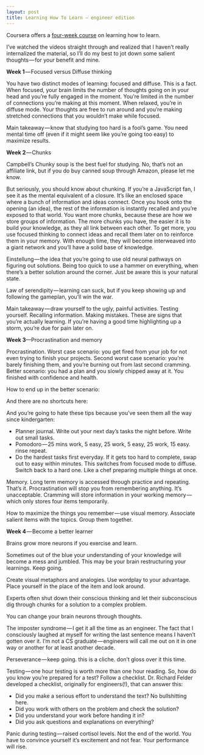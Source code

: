 ```yaml
---
layout: post
title: Learning How To Learn — engineer edition
---
```


Coursera offers a <a href="https://www.coursera.org/learn/learning-how-to-learn/" target="_blank">four-week course</a> on learning how to learn.

I’ve watched the videos straight through and realized that I haven’t really internalized the material, so I’ll do my best to jot down some salient thoughts — for your benefit and mine.

**Week 1** — Focused versus Diffuse thinking

You have two distinct modes of learning: focused and diffuse. This is a fact. When focused, your brain limits the number of thoughts going on in your head and you’re fully engaged in the moment. You’re limited in the number of connections you’re making at this moment. When relaxed, you’re in diffuse mode. Your thoughts are free to run around and you’re making stretched connections that you wouldn’t make while focused.

Main takeaway — know that studying too hard is a fool’s game. You need mental time off (even if it might seem like you’re going too easy) to maximize results.

**Week 2** — Chunks

Campbell’s Chunky soup is the best fuel for studying. No, that’s not an affiliate link, but if you do buy canned soup through Amazon, please let me know.

But seriously, you should know about chunking. If you’re a JavaScript fan, I see it as the mental equivalent of a closure. It’s like an enclosed space where a bunch of information and ideas connect. Once you hook onto the opening (an idea), the rest of the information is instantly recalled and you’re exposed to that world. You want more chunks, because these are how we store groups of information. The more chunks you have, the easier it is to build your knowledge, as they all link between each other. To get more, you use focused thinking to connect ideas and recall them later on to reinforce them in your memory. With enough time, they will become interweaved into a giant network and you’ll have a solid base of knowledge.

Einstellung — the idea that you’re going to use old neural pathways on figuring out solutions. Being too quick to use a hammer on everything, when there’s a better solution around the corner. Just be aware this is your natural state.

Law of serendipity — learning can suck, but if you keep showing up and following the gameplan, you’ll win the war.

Main takeaway — draw yourself to the ugly, painful activities. Testing yourself. Recalling information. Making mistakes. These are signs that you’re actually learning. If you’re having a good time highlighting up a storm, you’re due for pain later on.

**Week 3**—Procrastination and memory

Procrastination. Worst case scenario: you get fired from your job for not even trying to finish your projects. Second worst case scenario: you’re barely finishing them, and you’re burning out from last second cramming. Better scenario: you had a plan and you slowly chipped away at it. You finished with confidence and health.

How to end up in the better scenario:

And there are no shortcuts here:

And you’re going to hate these tips because you’ve seen them all the way since kindergarten:

- Planner journal. Write out your next day’s tasks the night before. Write out small tasks.
- Pomodoro — 25 mins work, 5 easy, 25 work, 5 easy, 25 work, 15 easy. rinse repeat.
- Do the hardest tasks first everyday. If it gets too hard to complete, swap out to easy within minutes. This switches from focused mode to diffuse. Switch back to a hard one. Like a chef preparing multiple things at once.

Memory. Long term memory is accessed through practice and repeating. That’s it. Procrastination will stop you from remembering anything. It’s unacceptable. Cramming will store information in your working memory — which only stores four items temporarily.

How to maximize the things you remember — use visual memory. Associate salient items with the topics. Group them together.

**Week 4** — Become a better learner

Brains grow more neurons if you exercise and learn.

Sometimes out of the blue your understanding of your knowledge will become a mess and jumbled. This may be your brain restructuring your learnings. Keep going.

Create visual metaphors and analogies. Use wordplay to your advantage. Place yourself in the place of the item and look around.

Experts often shut down their conscious thinking and let their subconscious dig through chunks for a solution to a complex problem.

You can change your brain neurons through thoughts.

The imposter syndrome — I get it all the time as an engineer. The fact that I consciously laughed at myself for writing the last sentence means I haven’t gotten over it. I’m not a CS graduate — engineers will call me out on it in one way or another for at least another decade.

Perseverance — keep going. this is a cliche. don’t gloss over it this time.

Testing — one hour testing is worth more than one hour reading. So, how do you know you’re prepared for a test? Follow a checklist. Dr. Richard Felder developed a checklist, originally for engineers(!), that can answer this:

- Did you make a serious effort to understand the text? No bullshitting here.
- Did you work with others on the problem and check the solution?
- Did you understand your work before handing it in?
- Did you ask questions and explanations on everything?

Panic during testing — raised cortisol levels. Not the end of the world. You have to convince yourself it’s excitement and not fear. Your performance will rise.

